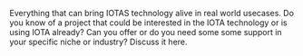 Everything that can bring IOTAS technology alive in real world usecases. 
Do you know of a project that could be interested in the IOTA technology or is using IOTA already? 
Can you offer or do you need some some support in your specific niche or industry? 
Discuss it here.

